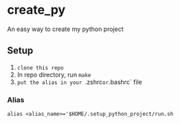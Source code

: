 # create_py
An easy way to create my python project

## Setup

1. `clone this repo`
2. In repo directory, run `make`
3. `put the alias in your `.zshrc` or `.bashrc` file

### Alias
`alias <alias_name>='$HOME/.setup_python_project/run.sh`
